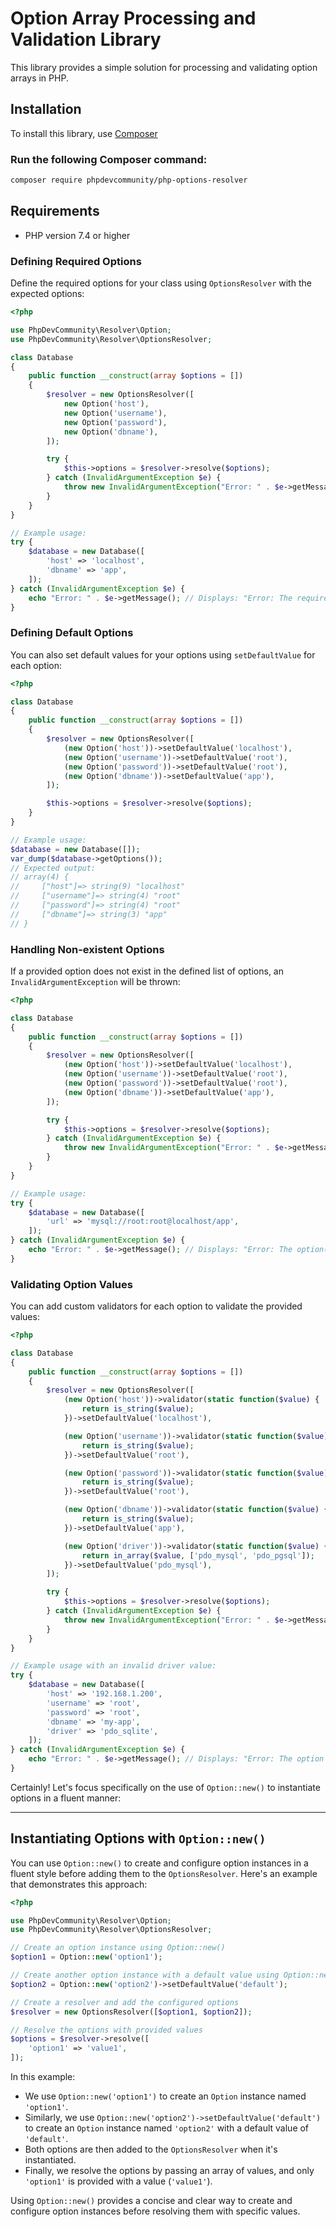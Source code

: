 # Option Array Processing and Validation Library

This library provides a simple solution for processing and validating option arrays in PHP.

## Installation

To install this library, use [Composer](https://getcomposer.org/)

### Run the following Composer command:

```bash
composer require phpdevcommunity/php-options-resolver
```

## Requirements

* PHP version 7.4 or higher

### Defining Required Options

Define the required options for your class using `OptionsResolver` with the expected options:

```php
<?php

use PhpDevCommunity\Resolver\Option;
use PhpDevCommunity\Resolver\OptionsResolver;

class Database
{
    public function __construct(array $options = [])
    {
        $resolver = new OptionsResolver([
            new Option('host'),
            new Option('username'),
            new Option('password'),
            new Option('dbname'),
        ]);

        try {
            $this->options = $resolver->resolve($options);
        } catch (InvalidArgumentException $e) {
            throw new InvalidArgumentException("Error: " . $e->getMessage());
        }
    }
}

// Example usage:
try {
    $database = new Database([
        'host' => 'localhost',
        'dbname' => 'app',
    ]);
} catch (InvalidArgumentException $e) {
    echo "Error: " . $e->getMessage(); // Displays: "Error: The required option 'username' is missing."
}
```

### Defining Default Options

You can also set default values for your options using `setDefaultValue` for each option:

```php
<?php

class Database
{
    public function __construct(array $options = [])
    {
        $resolver = new OptionsResolver([
            (new Option('host'))->setDefaultValue('localhost'),
            (new Option('username'))->setDefaultValue('root'),
            (new Option('password'))->setDefaultValue('root'),
            (new Option('dbname'))->setDefaultValue('app'),
        ]);

        $this->options = $resolver->resolve($options);
    }
}

// Example usage:
$database = new Database([]);
var_dump($database->getOptions());
// Expected output:
// array(4) {
//     ["host"]=> string(9) "localhost"
//     ["username"]=> string(4) "root"
//     ["password"]=> string(4) "root"
//     ["dbname"]=> string(3) "app"
// }
```

### Handling Non-existent Options

If a provided option does not exist in the defined list of options, an `InvalidArgumentException` will be thrown:

```php
<?php

class Database
{
    public function __construct(array $options = [])
    {
        $resolver = new OptionsResolver([
            (new Option('host'))->setDefaultValue('localhost'),
            (new Option('username'))->setDefaultValue('root'),
            (new Option('password'))->setDefaultValue('root'),
            (new Option('dbname'))->setDefaultValue('app'),
        ]);

        try {
            $this->options = $resolver->resolve($options);
        } catch (InvalidArgumentException $e) {
            throw new InvalidArgumentException("Error: " . $e->getMessage());
        }
    }
}

// Example usage:
try {
    $database = new Database([
        'url' => 'mysql://root:root@localhost/app',
    ]);
} catch (InvalidArgumentException $e) {
    echo "Error: " . $e->getMessage(); // Displays: "Error: The option(s) 'url' do(es) not exist. Defined options are: 'host', 'username', 'password', 'dbname'."
}
```

### Validating Option Values

You can add custom validators for each option to validate the provided values:

```php
<?php

class Database
{
    public function __construct(array $options = [])
    {
        $resolver = new OptionsResolver([
            (new Option('host'))->validator(static function($value) {
                return is_string($value);
            })->setDefaultValue('localhost'),

            (new Option('username'))->validator(static function($value) {
                return is_string($value);
            })->setDefaultValue('root'),

            (new Option('password'))->validator(static function($value) {
                return is_string($value);
            })->setDefaultValue('root'),

            (new Option('dbname'))->validator(static function($value) {
                return is_string($value);
            })->setDefaultValue('app'),

            (new Option('driver'))->validator(static function($value) {
                return in_array($value, ['pdo_mysql', 'pdo_pgsql']);
            })->setDefaultValue('pdo_mysql'),
        ]);

        try {
            $this->options = $resolver->resolve($options);
        } catch (InvalidArgumentException $e) {
            throw new InvalidArgumentException("Error: " . $e->getMessage());
        }
    }
}

// Example usage with an invalid driver value:
try {
    $database = new Database([
        'host' => '192.168.1.200',
        'username' => 'root',
        'password' => 'root',
        'dbname' => 'my-app',
        'driver' => 'pdo_sqlite',
    ]);
} catch (InvalidArgumentException $e) {
    echo "Error: " . $e->getMessage(); // Displays: "Error: The option 'driver' with value 'pdo_sqlite' is invalid."
}
```

Certainly! Let's focus specifically on the use of `Option::new()` to instantiate options in a fluent manner:

---

## Instantiating Options with `Option::new()`

You can use `Option::new()` to create and configure option instances in a fluent style before adding them to the `OptionsResolver`. Here's an example that demonstrates this approach:

```php
<?php

use PhpDevCommunity\Resolver\Option;
use PhpDevCommunity\Resolver\OptionsResolver;

// Create an option instance using Option::new()
$option1 = Option::new('option1');

// Create another option instance with a default value using Option::new()
$option2 = Option::new('option2')->setDefaultValue('default');

// Create a resolver and add the configured options
$resolver = new OptionsResolver([$option1, $option2]);

// Resolve the options with provided values
$options = $resolver->resolve([
    'option1' => 'value1',
]);

```

In this example:

- We use `Option::new('option1')` to create an `Option` instance named `'option1'`.
- Similarly, we use `Option::new('option2')->setDefaultValue('default')` to create an `Option` instance named `'option2'` with a default value of `'default'`.
- Both options are then added to the `OptionsResolver` when it's instantiated.
- Finally, we resolve the options by passing an array of values, and only `'option1'` is provided with a value (`'value1'`).

Using `Option::new()` provides a concise and clear way to create and configure option instances before resolving them with specific values.
